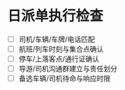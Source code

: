 # 日派单执行检查

- [ ] 司机/车辆/车牌/电话匹配
- [ ] 航班/列车时刻与集合点确认
- [ ] 停车/上落客点/通行证确认
- [ ] 导游/司机沟通群建立与责任划分
- [ ] 备选车辆/司机待命与响应时限

